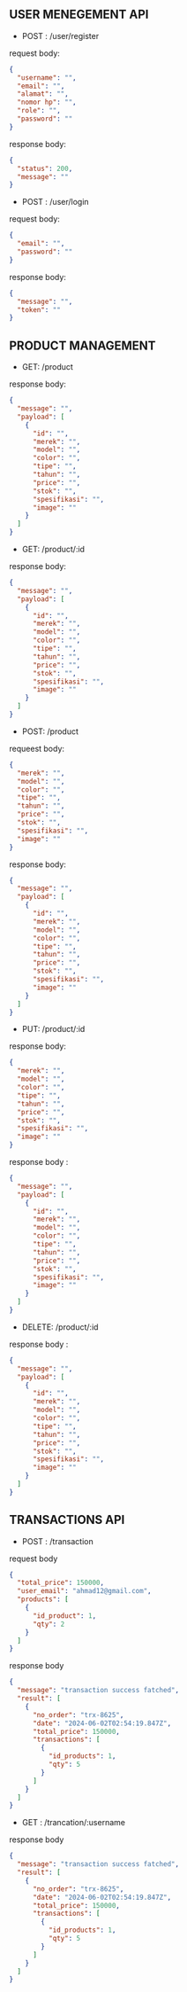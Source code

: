 ## USER MENEGEMENT API

- POST : /user/register

request body:

```json
{
  "username": "",
  "email": "",
  "alamat": "",
  "nomor hp": "",
  "role": "",
  "password": ""
}
```

response body:

```json
{
  "status": 200,
  "message": ""
}
```

- POST : /user/login

request body:

```json
{
  "email": "",
  "password": ""
}
```

response body:

```json
{
  "message": "",
  "token": ""
}
```

## PRODUCT MANAGEMENT

- GET: /product

response body:

```json
{
  "message": "",
  "payload": [
    {
      "id": "",
      "merek": "",
      "model": "",
      "color": "",
      "tipe": "",
      "tahun": "",
      "price": "",
      "stok": "",
      "spesifikasi": "",
      "image": ""
    }
  ]
}
```

- GET: /product/:id

response body:

```json
{
  "message": "",
  "payload": [
    {
      "id": "",
      "merek": "",
      "model": "",
      "color": "",
      "tipe": "",
      "tahun": "",
      "price": "",
      "stok": "",
      "spesifikasi": "",
      "image": ""
    }
  ]
}
```

- POST: /product

requeest body:

```json
{
  "merek": "",
  "model": "",
  "color": "",
  "tipe": "",
  "tahun": "",
  "price": "",
  "stok": "",
  "spesifikasi": "",
  "image": ""
}
```

response body:

```json
{
  "message": "",
  "payload": [
    {
      "id": "",
      "merek": "",
      "model": "",
      "color": "",
      "tipe": "",
      "tahun": "",
      "price": "",
      "stok": "",
      "spesifikasi": "",
      "image": ""
    }
  ]
}
```

- PUT: /product/:id

response body:

```json
{
  "merek": "",
  "model": "",
  "color": "",
  "tipe": "",
  "tahun": "",
  "price": "",
  "stok": "",
  "spesifikasi": "",
  "image": ""
}
```

response body :

```json
{
  "message": "",
  "payload": [
    {
      "id": "",
      "merek": "",
      "model": "",
      "color": "",
      "tipe": "",
      "tahun": "",
      "price": "",
      "stok": "",
      "spesifikasi": "",
      "image": ""
    }
  ]
}
```

- DELETE: /product/:id

response body :

```json
{
  "message": "",
  "payload": [
    {
      "id": "",
      "merek": "",
      "model": "",
      "color": "",
      "tipe": "",
      "tahun": "",
      "price": "",
      "stok": "",
      "spesifikasi": "",
      "image": ""
    }
  ]
}
```

## TRANSACTIONS API

- POST : /transaction

request body

```json
{
  "total_price": 150000,
  "user_email": "ahmad12@gmail.com",
  "products": [
    {
      "id_product": 1,
      "qty": 2
    }
  ]
}
```

response body

```json
{
  "message": "transaction success fatched",
  "result": [
    {
      "no_order": "trx-8625",
      "date": "2024-06-02T02:54:19.847Z",
      "total_price": 150000,
      "transactions": [
        {
          "id_products": 1,
          "qty": 5
        }
      ]
    }
  ]
}
```

- GET : /trancation/:username

response body

```json
{
  "message": "transaction success fatched",
  "result": [
    {
      "no_order": "trx-8625",
      "date": "2024-06-02T02:54:19.847Z",
      "total_price": 150000,
      "transactions": [
        {
          "id_products": 1,
          "qty": 5
        }
      ]
    }
  ]
}
```
